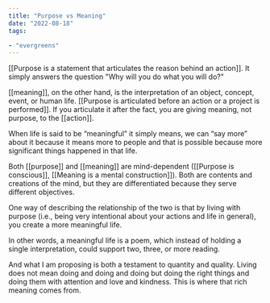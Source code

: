 ```yaml
---
title: "Purpose vs Meaning"
date: "2022-08-18"
tags:

- "evergreens"
---
```


[[Purpose is a statement that articulates the reason behind an action]]. It simply answers the question "Why will you do what you will do?"

[[meaning]], on the other hand, is the interpretation of an object, concept, event, or human life. [[Purpose is articulated before an action or a project is performed]]. If you articulate it after the fact, you are giving meaning, not purpose, to the [[action]].

When life is said to be “meaningful” it simply means, we can “say more” about it because it means more to people and that is possible because more significant things happened in that life.

Both [[purpose]] and [[meaning]] are mind-dependent ([[Purpose is conscious]], [[Meaning is a mental construction]]). Both are contents and creations of the mind, but they are differentiated because they serve different objectives.

One way of describing the relationship of the two is that by living with purpose (i.e., being very intentional about your actions and life in general), you create a more meaningful life.

In other words, a meaningful life is a poem, which instead of holding a single interpretation, could support two, three, or more reading.

And what I am proposing is both a testament to quantity and quality. Living does not mean doing and doing and doing but doing the right things and doing them with attention and love and kindness. This is where that rich meaning comes from.